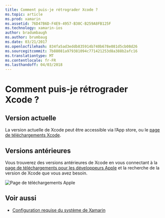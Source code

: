 ```yaml
---
title: Comment puis-je rétrograder Xcode ?
ms.topic: article
ms.prod: xamarin
ms.assetid: 76D47B6D-F4E9-4957-B30C-B259A8FB125F
ms.technology: xamarin-ios
author: bradumbaugh
ms.author: brumbaug
ms.date: 03/21/2017
ms.openlocfilehash: 834fa5ad3eddb835914b740b678e081d5cb08d26
ms.sourcegitcommit: 7b88081a979381094c771421253d8a388b2afc16
ms.translationtype: MT
ms.contentlocale: fr-FR
ms.lasthandoff: 04/03/2018
---
```

# <a name="how-can-i-downgrade-xcode"></a>Comment puis-je rétrograder Xcode ?

## <a name="current-version"></a>Version actuelle

La version actuelle de Xcode peut être accessible via l’App store, ou le [page de téléchargements Xcode](https://developer.apple.com/xcode/downloads/).

## <a name="older-versions"></a>Versions antérieures

Vous trouverez des versions antérieures de Xcode en vous connectant à la [page de téléchargements pour les développeurs Apple](https://developer.apple.com/downloads/) et la recherche de la version de Xcode que vous avez besoin.

![Page de téléchargements Apple](http://content.screencast.com/users/Kent.Green/folders/Jing/media/4c5e2228-08a4-4d5a-af3b-7b66df741c6f/2015-06-11_1012.png "Page de téléchargements Apple")

## <a name="see-also"></a>Voir aussi
- [Configuration requise du système de Xamarin](~/cross-platform/get-started/requirements.md)
